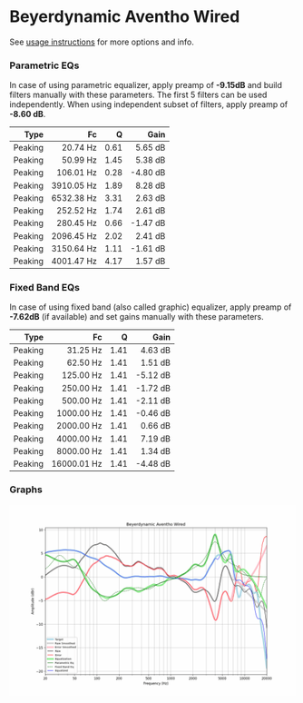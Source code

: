 # Beyerdynamic Aventho Wired
See [usage instructions](https://github.com/jaakkopasanen/AutoEq#usage) for more options and info.

### Parametric EQs
In case of using parametric equalizer, apply preamp of **-9.15dB** and build filters manually
with these parameters. The first 5 filters can be used independently.
When using independent subset of filters, apply preamp of **-8.60 dB**.

| Type    | Fc         |    Q | Gain     |
|--------:|-----------:|-----:|---------:|
| Peaking | 20.74 Hz   | 0.61 | 5.65 dB  |
| Peaking | 50.99 Hz   | 1.45 | 5.38 dB  |
| Peaking | 106.01 Hz  | 0.28 | -4.80 dB |
| Peaking | 3910.05 Hz | 1.89 | 8.28 dB  |
| Peaking | 6532.38 Hz | 3.31 | 2.63 dB  |
| Peaking | 252.52 Hz  | 1.74 | 2.61 dB  |
| Peaking | 280.45 Hz  | 0.66 | -1.47 dB |
| Peaking | 2096.45 Hz | 2.02 | 2.41 dB  |
| Peaking | 3150.64 Hz | 1.11 | -1.61 dB |
| Peaking | 4001.47 Hz | 4.17 | 1.57 dB  |

### Fixed Band EQs
In case of using fixed band (also called graphic) equalizer, apply preamp of **-7.62dB**
(if available) and set gains manually with these parameters.

| Type    | Fc          |    Q | Gain     |
|--------:|------------:|-----:|---------:|
| Peaking | 31.25 Hz    | 1.41 | 4.63 dB  |
| Peaking | 62.50 Hz    | 1.41 | 1.51 dB  |
| Peaking | 125.00 Hz   | 1.41 | -5.12 dB |
| Peaking | 250.00 Hz   | 1.41 | -1.72 dB |
| Peaking | 500.00 Hz   | 1.41 | -2.11 dB |
| Peaking | 1000.00 Hz  | 1.41 | -0.46 dB |
| Peaking | 2000.00 Hz  | 1.41 | 0.66 dB  |
| Peaking | 4000.00 Hz  | 1.41 | 7.19 dB  |
| Peaking | 8000.00 Hz  | 1.41 | 1.34 dB  |
| Peaking | 16000.01 Hz | 1.41 | -4.48 dB |

### Graphs
![](./Beyerdynamic%20Aventho%20Wired.png)
